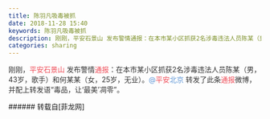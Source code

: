 ```yaml
---
title: 陈羽凡吸毒被抓
date: 2018-11-28 15:40
keywords: 陈羽凡吸毒被抓
description: 刚刚，平安石景山 发布警情通报：在本市某小区抓获2名涉毒违法人员陈某（男，43岁，歌手）和何某某（女，25岁，无业）。@平安北京 转发了此条通报微博，并配上转发语“毒品，让‘最美’凋零”。
categories: sharing
---
```

<td class="t_f" id="postmessage_2370691">

<font color="#333333"><font face="Arial, &amp;quot">刚刚，</font></font><font color="#6097d6"><font face="Arial, &amp;quot"><font color="#ef4d58">平安</font><font color="#ef4d58">石景山</font></font></font><font color="#333333"><font face="Arial, &amp;quot"> 发布警情</font></font><font color="#ef4d58"><font face="Arial, &amp;quot">通报</font></font><font color="#333333"><font face="Arial, &amp;quot">：在本市某小区抓获2名涉毒违法人员陈某（男，43岁，歌手）和何某某（女，25岁，无业）。</font></font><font color="#6097d6"><font face="Arial, &amp;quot">@<font color="#ef4d58">平安</font>北京</font></font><font color="#333333"><font face="Arial, &amp;quot"> 转发了此条</font></font><font color="#ef4d58"><font face="Arial, &amp;quot">通报</font></font><font color="#333333"><font face="Arial, &amp;quot">微博，并配上转发语“毒品，让‘最美’凋零”。</font></font><br/>
</td>
###### 转载自[菲龙网]